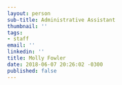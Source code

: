 ```yaml
---
layout: person
sub-title: Administrative Assistant
thumbnail: ''
tags:
- staff
email: ''
linkedin: ''
title: Molly Fowler
date: 2018-06-07 20:26:02 -0300
published: false
---
```

